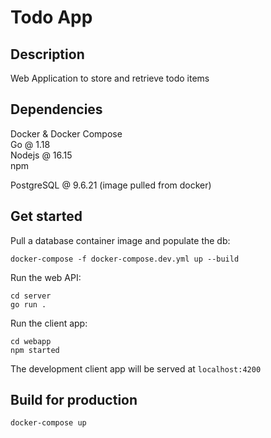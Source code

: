 # Todo App

## Description

Web Application to store and retrieve todo items

## Dependencies

Docker & Docker Compose  
Go @ 1.18  
Nodejs @ 16.15  
npm  

PostgreSQL @ 9.6.21 (image pulled from docker)

## Get started

Pull a database container image and populate the db:  

```
docker-compose -f docker-compose.dev.yml up --build
```

Run the web API:

```
cd server
go run .
```

Run the client app:

```
cd webapp
npm started
```

The development client app will be served at `localhost:4200`

## Build for production

```
docker-compose up
```

